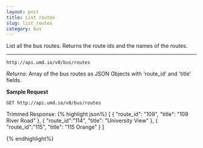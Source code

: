 ```yaml
---
layout: post
title: List routes
slug: list_routes
category: bus
---
```


List all the bus routes. Returns the route ids and the names of the routes.

----

`http://api.umd.io/v0/bus/routes`

*Returns*: Array of the bus routes as JSON Objects with 'route_id' and 'title' fields.

<!-- EXAMPLE -->
**Sample Request**

`GET http://api.umd.io/v0/bus/routes`

Trimmed Response:
{% highlight json%}
[
  {
    "route_id": "109",
    "title": "109 River Road"
  },
  {
    "route_id":"114",
    "title": "University View"
  },
  {
    "route_id":"115",
    "title": "115 Orange"
  }
]

{% endhighlight%}

<!-- END -->